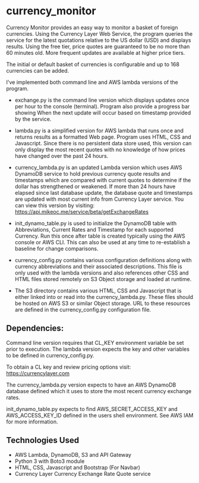 # currency_monitor

Currency Monitor provides an easy way to monitor a basket of foreign currencies.
Using the Currency Layer Web Service, the program queries the service for the
latest quotations relative to the US dollar (USD) and displays results. Using the
free tier, price quotes are guaranteed to be no more than 60 minutes old.
More frequent updates are available at higher price tiers.

The initial or default basket of currencies is configurable and up to 168
currencies can be added.

I've implemented both command line and AWS lambda versions of the program.

- exchange.py is the command line version which displays updates once per hour
   to the console (terminal). Program also provide a progress bar showing When
   the next update will occur based on timestamp provided by the service.

- lambda.py is a simplified version for AWS lambda that runs once and returns
  results as a formatted Web page. Program uses HTML, CSS and Javascript. Since
  there is no persistent data store used, this version can only display the most
  recent quotes with no knowledge of how prices have changed over the past 24
  hours.

- currency_lambda.py is an updated Lambda version which uses AWS DynamoDB service
  to hold previous currency quote results and timestamps which are compared
  with current quotes to determine if the dollar has strengthened or weakened.
  If more than 24 hours have elapsed since last database update, the database
  quote and timestamps are updated with most current info from Currency Layer service. You can view this version by visiting: https://api.mikeoc.me/service/beta/getExchangeRates

- init_dynamo_table.py is used to initialize the DynamoDB table with Abbreviations,
  Current Rates and Timestamp for each supported Currency. Run this once after
  table is created typically using the AWS console or AWS CLI. This can also be
  used at any time to re-establish a baseline for change comparisons.

- currency_config.py contains various configuration definitions along with
  currency abbreviations and their associated descriptions. This file is
  only used with the lambda versions and also references other CSS and HTML files
  stored remotely on S3 Object storage and loaded at runtime.

- The S3 directory contains various HTML, CSS and Javascript that is either
  linked into or read into the currency_lambda.py. These files should be hosted
  on AWS S3 or similar Object storage. URL to these resources are defined in the
  currency_config.py configuration file.


## Dependencies:

Command line version requires that CL_KEY environment variable be set prior to
execution. The lambda version expects the key and other variables to be defined
in currency_config.py.

To obtain a CL key and review pricing options visit: https://currencylayer.com

The currency_lambda.py version expects to have an AWS DynamoDB database defined
which it uses to store the most recent currency exchange rates.

init_dynamo_table.py expects to find AWS_SECRET_ACCESS_KEY and AWS_ACCESS_KEY_ID
defined in the users shell environment. See AWS IAM for more information.

## Technologies Used

- AWS Lambda, DynamoDB, S3 and API Gateway
- Python 3 with Boto3 module
- HTML, CSS, Javascript and Bootstrap (For Navbar)
- Currency Layer Currency Exchange Rate Quote service

